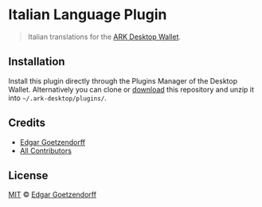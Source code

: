 # Italian Language Plugin

> Italian translations for the [ARK Desktop Wallet](https://ark.io/wallet).

## Installation

Install this plugin directly through the Plugins Manager of the Desktop Wallet. Alternatively you can clone or [download](https://github.com/dated/italian-language-plugin/archive/master.zip) this repository and unzip it into `~/.ark-desktop/plugins/`.

## Credits

- [Edgar Goetzendorff](https://github.com/dated)
- [All Contributors](../../contributors)

## License

[MIT](LICENSE) © [Edgar Goetzendorff](https://github.com/dated)

